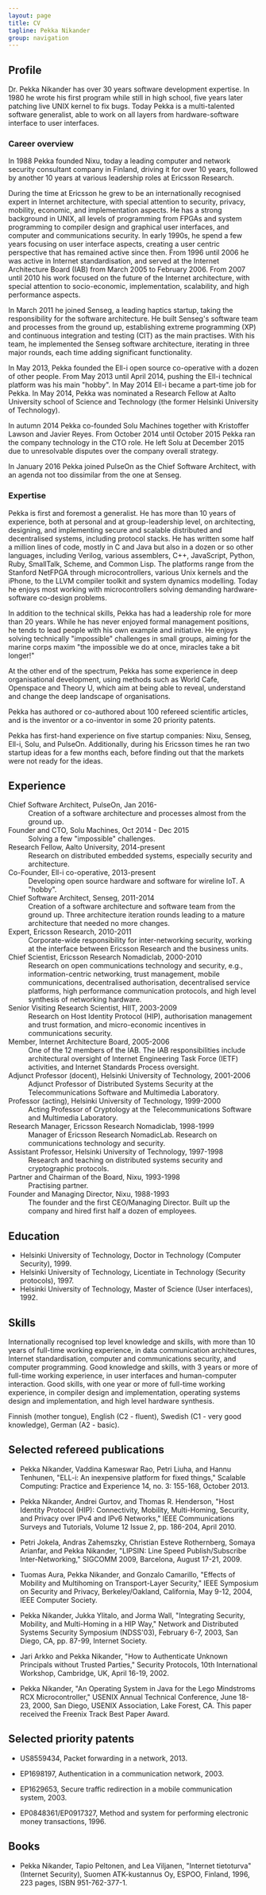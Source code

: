 ```yaml
---
layout: page
title: CV
tagline: Pekka Nikander
group: navigation
---
```

## Profile

Dr. Pekka Nikander has over 30 years software development
expertise. In 1980 he wrote his first program while still in high
school, five years later patching live UNIX kernel to fix bugs.  Today
Pekka is a multi-talented software generalist, able to work on all
layers from hardware-software interface to user interfaces.

### Career overview

In 1988 Pekka founded Nixu, today a leading computer and network
security consultant company in Finland, driving it for over 10 years,
followed by another 10 years at various leadership roles at Ericsson
Research.

During the time at Ericsson he grew to be an internationally
recognised expert in Internet architecture, with special attention to
security, privacy, mobility, economic, and implementation aspects. He
has a strong background in UNIX, all levels of programming from FPGAs
and system programming to compiler design and graphical user
interfaces, and computer and communications security. In early 1990s,
he spend a few years focusing on user interface aspects, creating a
user centric perspective that has remained active since then. From
1996 until 2006 he was active in Internet standardisation, and served
at the Internet Architecture Board (IAB) from March 2005 to February
2006. From 2007 until 2010 his work focused on the future of the
Internet architecture, with special attention to socio-economic,
implementation, scalability, and high performance aspects.

In March 2011 he joined Senseg, a leading haptics startup, taking the
responsibility for the software architecture. He built Senseg's
software team and processes from the ground up, establishing extreme
programming (XP) and continuous integration and testing (CIT) as the
main practises. With his team, he implemented the Senseg software
architecture, iterating in three major rounds, each time adding
significant functionality.

In May 2013, Pekka founded the Ell-i open source co-operative with a
dozen of other people.  From May 2013 until April 2014, pushing the
Ell-i technical platform was his main "hobby".  In May 2014 Ell-i
became a part-time job for Pekka.  In May 2014, Pekka was nominated a
Research Fellow at Aalto University school of Science and Technology
(the former Helsinki University of Technology).

In autumn 2014 Pekka co-founded Solu Machines together with Kristoffer
Lawson and Javier Reyes.  From October 2014 until October 2015 Pekka
ran the company technology in the CTO role.  He left Solu at December
2015 due to unresolvable disputes over the company overall strategy.

In January 2016 Pekka joined PulseOn as the Chief Software Architect,
with an agenda not too dissimilar from the one at Senseg.

### Expertise

Pekka is first and foremost a generalist. He has more than 10 years of
experience, both at personal and at group-leadership level, on
architecting, designing, and implementing secure and scalable
distributed and decentralised systems, including protocol stacks. He
has written some half a million lines of code, mostly in C and Java
but also in a dozen or so other languages, including Verilog, various
assemblers, C++, JavaScript, Python, Ruby, SmallTalk, Scheme, and
Common Lisp.  The platforms range from the Stanford NetFPGA through
microcontrollers, various Unix kernels and the iPhone, to the LLVM
compiler toolkit and system dynamics modelling.  Today he enjoys most
working with microcontrollers solving demanding hardware-software
co-design problems.

In addition to the technical skills, Pekka has had a leadership role
for more than 20 years.  While he has never enjoyed formal management
positions, he tends to lead people with his own example and
initiative. He enjoys solving technically "impossible" challenges in
small groups, aiming for the marine corps maxim "the impossible we do
at once, miracles take a bit longer!"

At the other end of the spectrum, Pekka has some experience in deep
organisational development, using methods such as World Cafe,
Openspace and Theory U, which aim at being able to reveal, understand
and change the deep landscape of organisations.

Pekka has authored or co-authored about 100 refereed scientific
articles, and is the inventor or a co-inventor in some 20 priority
patents.

Pekka has first-hand experience on five startup companies: Nixu,
Senseg, Ell-i, Solu, and PulseOn.  Additionally, during his Ericsson
times he ran two startup ideas for a few months each, before finding
out that the markets were not ready for the ideas.

## Experience

<dl>
  <dt>Chief Software Architect, PulseOn, Jan 2016-</dt>
  <dd>Creation of a software architecture and processes almost from
  the ground up.</dd>

  <dt>Founder and CTO, Solu Machines, Oct 2014 - Dec 2015</dt>
  <dd>Solving a few "impossible" challenges.</dd>

  <dt>Research Fellow, Aalto University, 2014-present</dt>
  <dd>Research on distributed embedded systems, especially security
  and architecture.</dd>

  <dt>Co-Founder, Ell-i co-operative, 2013-present</dt>
  <dd>Developing open source hardware and software for wireline IoT. A
  "hobby".</dd>

  <dt>Chief Software Architect, Senseg, 2011-2014</dt>
  <dd>Creation of a software architecture and software team from the
  ground up.  Three architecture iteration rounds leading to a mature
  architecture that needed no more changes.</dd>

  <dt>Expert, Ericsson Research, 2010-2011</dt>
  <dd>Corporate-wide responsibility for inter-networking security,
  working at the interface between Ericsson Research and the business
  units.</dd>

  <dt>Chief Scientist, Ericsson Research Nomadiclab, 2000-2010</dt>
  <dd>Research on open communications technology and security, e.g.,
  information-centric networking, trust management, mobile
  communications, decentralised authorisation, decentralised service
  platforms, high performance communication protocols, and high level
  synthesis of networking hardware.</dd>

  <dt>Senior Visiting Research Scientist, HIIT, 2003-2009</dt>
  <dd>Research on Host Identity Protocol (HIP), authorisation
  management and trust formation, and micro-economic incentives in
  communications security.</dd>

  <dt>Member, Internet Architecture Board, 2005-2006</dt>
  <dd>One of the 12 members of the IAB.  The IAB responsibilities
  include architectural oversight of Internet Engineering Task Force
  (IETF) activities, and Internet Standards Process oversight.</dd>

  <dt>Adjunct Professor (docent), Helsinki University of Technology, 2001-2006</dt>
  <dd>Adjunct Professor of Distributed Systems Security at the Telecommunications
  Software and Multimedia Laboratory.</dd>

  <dt>Professor (acting), Helsinki University of Technology, 1999-2000</dt>
  <dd>Acting Professor of Cryptology at the Telecommunications
  Software and Multimedia Laboratory.</dd>

  <dt>Research Manager, Ericsson Research Nomadiclab, 1998-1999</dt>
  <dd>Manager of Ericsson Research NomadicLab. Research on
  communications technology and security.</dd>

  <dt>Assistant Professor, Helsinki University of Technology, 1997-1998</dt>
  <dd>Research and teaching on distributed systems security and cryptographic protocols.</dd>

  <dt>Partner and Chairman of the Board, Nixu, 1993-1998</dt>
  <dd>Practising partner.</dd>

  <dt>Founder and Managing Director, Nixu, 1988-1993</dt>
  <dd>The founder and the first CEO/Managing Director. Built up the
  company and hired first half a dozen of employees.</dd>
</dl>

## Education

* Helsinki University of Technology, Doctor in Technology (Computer Security), 1999.
* Helsinki University of Technology, Licentiate in Technology (Security protocols), 1997.
* Helsinki University of Technology, Master of Science (User interfaces), 1992.

## Skills

Internationally recognised top level knowledge and skills, with more
than 10 years of full-time working experience, in data communication
architectures, Internet standardisation, computer and communications
security, and computer programming. Good knowledge and skills, with 3
years or more of full-time working experience, in user interfaces and
human-computer interaction. Good skills, with one year or more of
full-time working experience, in compiler design and implementation,
operating systems design and implementation, and high level hardware
synthesis.

Finnish (mother tongue), English (C2 - fluent), Swedish (C1 - very good knowledge), German (A2 - basic).

## Selected refereed publications

* Pekka Nikander, Vaddina Kameswar Rao, Petri Liuha, and Hannu
  Tenhunen, "ELL-i: An inexpensive platform for fixed things,"
  Scalable Computing: Practice and Experience 14, no. 3:
  155-168, October 2013.

* Pekka Nikander, Andrei Gurtov, and Thomas R. Henderson, "Host
  Identity Protocol (HIP): Connectivity, Mobility, Multi-Homing,
  Security, and Privacy over IPv4 and IPv6 Networks," IEEE
  Communications Surveys and Tutorials, Volume 12 Issue 2,
  pp. 186-204, April 2010.

* Petri Jokela, Andras Zahemszky, Christian Esteve Rothernberg, Somaya
  Arianfar, and Pekka Nikander, "LIPSIN: Line Speed Publish/Subscribe
  Inter-Networking," SIGCOMM 2009, Barcelona, August 17-21, 2009.

* Tuomas Aura, Pekka Nikander, and Gonzalo Camarillo, "Effects of
  Mobility and Multihoming on Transport-Layer Security," IEEE
  Symposium on Security and Privacy, Berkeley/Oakland, California, May
  9-12, 2004, IEEE Computer Society.

* Pekka Nikander, Jukka Ylitalo, and Jorma Wall, "Integrating
  Security, Mobility, and Multi-Homing in a HIP Way," Network and
  Distributed Systems Security Symposium (NDSS'03), February 6-7,
  2003, San Diego, CA, pp. 87-99, Internet Society.

* Jari Arkko and Pekka Nikander, "How to Authenticate Unknown
  Principals without Trusted Parties," Security Protocols, 10th
  International Workshop, Cambridge, UK, April 16-19, 2002.

* Pekka Nikander, "An Operating System in Java for the Lego Mindstroms
  RCX Microcontroller," USENIX Annual Technical Conference, June
  18-23, 2000, San Diego, USENIX Association, Lake Forest, CA. This
  paper received the Freenix Track Best Paper Award.

## Selected priority patents

* US8559434, Packet forwarding in a network, 2013.

* EP1698197, Authentication in a communication network, 2003.

* EP1629653, Secure traffic redirection in a mobile communication system, 2003.

* EP0848361/EP0917327, Method and system for performing electronic money transactions, 1996.

## Books

* Pekka Nikander, Tapio Peltonen, and Lea Viljanen, "Internet
  tietoturva" (Internet Security), Suomen ATK-kustannus Oy, ESPOO,
  Finland, 1996, 223 pages, ISBN 951-762-377-1.

